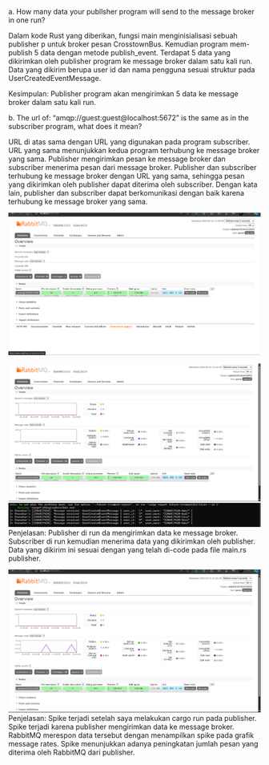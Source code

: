 a. How many data your publlsher program will send to the message broker in one run?  

Dalam kode Rust yang diberikan, fungsi main menginisialisasi sebuah publisher p untuk broker pesan CrosstownBus. Kemudian program mem-publish 5 data dengan metode publish_event. Terdapat 5 data yang dikirimkan oleh publisher program ke message broker dalam satu kali run. Data yang dikirim berupa user id dan nama pengguna sesuai struktur pada UserCreatedEventMessage. 

Kesimpulan: Publisher program akan mengirimkan 5 data ke message broker dalam satu kali run.


b. The url of: “amqp://guest:guest@localhost:5672” is the same as in the subscriber program, what does it mean? 

URL di atas sama dengan URL yang digunakan pada program subscriber. URL yang sama menunjukkan kedua program terhubung ke message broker yang sama. Publisher mengirimkan pesan ke message broker dan subscriber menerima pesan dari message broker. Publisher dan subscriber terhubung ke message broker dengan URL yang sama, sehingga pesan yang dikirimkan oleh publisher dapat diterima oleh subscriber. Dengan kata lain, publisher dan subscriber dapat berkomunikasi dengan baik karena terhubung ke message broker yang sama.


![alt text](image.png)

![alt text](image-2.png)
![alt text](image-1.png)
Penjelasan: Publisher di run da mengirimkan data ke message broker. Subscriber di run kemudian menerima data yang dikirimkan oleh publisher. Data yang dikirim ini sesuai dengan yang telah di-code pada file main.rs publisher.

![alt text](image-3.png)
Penjelasan: Spike terjadi setelah saya melakukan cargo run pada publisher. Spike terjadi karena publisher mengirimkan data ke message broker. RabbitMQ merespon data tersebut dengan menampilkan spike pada grafik message rates. Spike menunjukkan adanya peningkatan jumlah pesan yang diterima oleh RabbitMQ dari publisher.